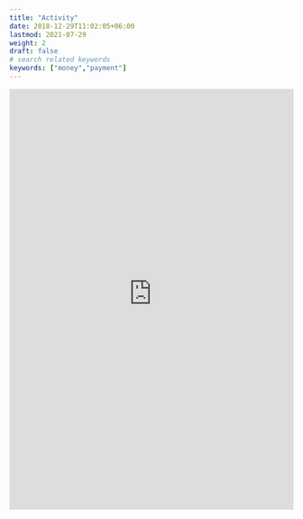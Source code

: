 ```yaml
---
title: "Activity"
date: 2018-12-29T11:02:05+06:00
lastmod: 2021-07-29
weight: 2
draft: false
# search related keywords
keywords: ["money","payment"]
---
```


<iframe src="https://h5pstudio.ecampusontario.ca/h5p/24800/embed" width="100%" height="746" frameborder="0" allowfullscreen="allowfullscreen"></iframe><script src="https://h5pstudio.ecampusontario.ca/modules/contrib/h5p/vendor/h5p/h5p-core/js/h5p-resizer.js" charset="UTF-8"></script>